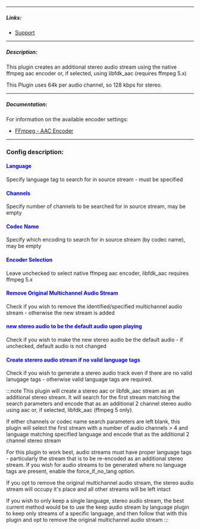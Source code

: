
---

##### Links:

- [Support](https://unmanic.app/discord)

---

##### Description:

This plugin creates an additional stereo audio stream using the native ffmpeg aac encoder or,
if selected, using libfdk_aac (requires ffmpeg 5.x)


This Plugin uses 64k per audio channel, so 128 kbps for stereo. 

---

##### Documentation:

For information on the available encoder settings:
- [FFmpeg - AAC Encoder](https://trac.ffmpeg.org/wiki/Encode/AAC)

--- 

### Config description:

#### <span style="color:blue">Language</span>
Specify language tag to search for in source stream - must be specified

#### <span style="color:blue">Channels</span>
Specify number of channels to be searched for in source stream, may be empty

#### <span style="color:blue">Codec Name</span>
Specify which encoding to search for in source stream (by codec name), may be empty

#### <span style="color:blue">Encoder Selection</span>
Leave unchecked to select native ffmpeg aac encoder, libfdk_aac requires ffmpeg 5.x

#### <span style="color:blue">Remove Original Multichannel Audio Stream</span>
Check if you wish to remove the identified/specified multichannel audio stream - otherwise the new stream is added

#### <span style="color:blue">new stereo audio to be the default audio upon playing</span>
Check if you wish to make the new stereo audio be the default audio - if unchecked, default audio is not changed

#### <span style="color:blue">Create sterero audio stream if no valid language tags</span>
Check if you wish to generate a stereo audio track even if there are no valid lanugage tags - otherwise valid language tags are required.

:::note
This plugin will create a stereo aac or libfdk_aac stream as an additional stereo stream.
It will search for the first stream matching the search parameters and encode that as an
additional 2 channel stereo audio using aac or, if selected, libfdk_aac (ffmpeg 5 only).

If either channels or codec name search parameters are left blank, this plugin will select the first stream with a
number of audio channels > 4 and language matching specified language and encode that as the additional 2 channel stereo stream

For this plugin to work best, audio streams must have proper language tags - particularly
the stream that is to be re-encoded as an additional stereo stream. If you wish for audio streams to be generated where no language tags are present, enable the force_if_no_lang option.

If you opt to remove the original multichannel audio stream, the stereo audio stream will occupy it's
place and all other streams will be left intact

If you wish to only keep a single language, stereo audio stream, the best current method would be to 
use the keep audio stream by language plugin to keep only streams of a specific language, and then
follow that with this plugin and opt to remove the original multichannel audio stream
:::

